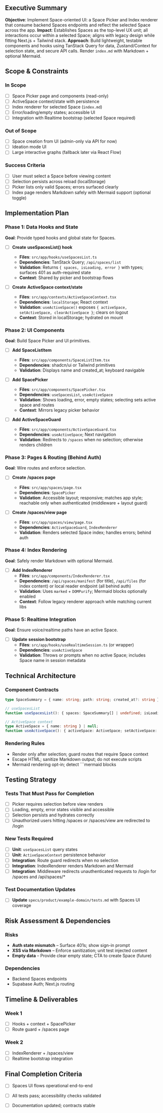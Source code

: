 ## Executive Summary
**Objective**: Implement Space-oriented UI: a Space Picker and Index renderer that consume backend Spaces endpoints and reflect the selected Space across the app.
**Impact**: Establishes Spaces as the top-level UX unit; all interactions occur within a selected Space; aligns with legacy design while fitting Next.js + Tailwind stack.
**Approach**: Build lightweight, testable components and hooks using TanStack Query for data, Zustand/Context for selection state, and secure API calls. Render `index.md` with Markdown + optional Mermaid.

## Scope & Constraints
### In Scope
- [ ] Space Picker page and components (read-only)
- [ ] ActiveSpace context/state with persistence
- [ ] Index renderer for selected Space (`index.md`)
- [ ] Error/loading/empty states; accessible UI
- [ ] Integration with Realtime bootstrap (selected Space required)

### Out of Scope
- [ ] Space creation from UI (admin-only via API for now)
- [ ] Ideation mode UI
- [ ] Large interactive graphs (fallback later via React Flow)

### Success Criteria
- [ ] User must select a Space before viewing content
- [ ] Selection persists across reload (localStorage)
- [ ] Picker lists only valid Spaces; errors surfaced clearly
- [ ] Index page renders Markdown safely with Mermaid support (optional toggle)

## Implementation Plan

### Phase 1: Data Hooks and State
**Goal**: Provide typed hooks and global state for Spaces.

- [ ] **Create** **useSpacesList() hook**
  - **Files**: `src/app/hooks/useSpacesList.ts`
  - **Dependencies**: TanStack Query; `/api/spaces/list`
  - **Validation**: Returns `{ spaces, isLoading, error }` with types; surfaces 401 as auth-required state
  - **Context**: Shared by picker and bootstrap flows

- [ ] **Create** **ActiveSpace context/state**
  - **Files**: `src/app/contexts/ActiveSpaceContext.tsx`
  - **Dependencies**: `localStorage`; React context
  - **Validation**: `useActiveSpace()` exposes `{ activeSpace, setActiveSpace, clearActiveSpace }`; clears on logout
  - **Context**: Stored in localStorage; hydrated on mount

### Phase 2: UI Components
**Goal**: Build Space Picker and UI primitives.

- [ ] **Add** **SpaceListItem**
  - **Files**: `src/app/components/SpaceListItem.tsx`
  - **Dependencies**: shadcn/ui or Tailwind primitives
  - **Validation**: Displays name and created_at; keyboard navigable

- [ ] **Add** **SpacePicker**
  - **Files**: `src/app/components/SpacePicker.tsx`
  - **Dependencies**: `useSpacesList`, `useActiveSpace`
  - **Validation**: Shows loading, error, empty states; selecting sets active space and routes
  - **Context**: Mirrors legacy picker behavior

- [ ] **Add** **ActiveSpaceGuard**
  - **Files**: `src/app/components/ActiveSpaceGuard.tsx`
  - **Dependencies**: `useActiveSpace`; Next navigation
  - **Validation**: Redirects to `/spaces` when no selection; otherwise renders children

### Phase 3: Pages & Routing (Behind Auth)
**Goal**: Wire routes and enforce selection.

- [ ] **Create** **/spaces page**
  - **Files**: `src/app/spaces/page.tsx`
  - **Dependencies**: `SpacePicker`
  - **Validation**: Accessible layout; responsive; matches app style; reachable only when authenticated (middleware + layout guard)

- [ ] **Create** **/spaces/view page**
  - **Files**: `src/app/spaces/view/page.tsx`
  - **Dependencies**: `ActiveSpaceGuard`, `IndexRenderer`
  - **Validation**: Renders selected Space index; handles errors; behind auth

### Phase 4: Index Rendering
**Goal**: Safely render Markdown with optional Mermaid.

- [ ] **Add** **IndexRenderer**
  - **Files**: `src/app/components/IndexRenderer.tsx`
  - **Dependencies**: `/api/spaces/manifest` (for title), `/api/files` (for index content) or local reader endpoint (all behind auth)
  - **Validation**: Uses `marked` + `DOMPurify`; Mermaid blocks optionally enabled
  - **Context**: Follow legacy renderer approach while matching current libs

### Phase 5: Realtime Integration
**Goal**: Ensure voice/realtime paths have an active Space.

- [ ] **Update** **session bootstrap**
  - **Files**: `src/app/hooks/useRealtimeSession.ts` (or wrapper)
  - **Dependencies**: `useActiveSpace`
  - **Validation**: Throws or prompts when no active Space; includes Space name in session metadata

## Technical Architecture

### Component Contracts
```typescript
type SpaceSummary = { name: string; path: string; created_at?: string };

// useSpacesList
function useSpacesList(): { spaces: SpaceSummary[] | undefined; isLoading: boolean; error?: Error };

// ActiveSpace context
type ActiveSpace = { name: string } | null;
function useActiveSpace(): { activeSpace: ActiveSpace; setActiveSpace: (s: ActiveSpace) => void; clearActiveSpace: () => void };
```

### Rendering Rules
- Render only after selection; guard routes that require Space context
- Escape HTML; sanitize Markdown output; do not execute scripts
- Mermaid rendering opt-in; detect ```mermaid blocks

## Testing Strategy

### Tests That Must Pass for Completion
- [ ] Picker requires selection before view renders
- [ ] Loading, empty, error states visible and accessible
- [ ] Selection persists and hydrates correctly
- [ ] Unauthorized users hitting /spaces or /spaces/view are redirected to /login

### New Tests Required
- [ ] **Unit**: `useSpacesList` query states
- [ ] **Unit**: `ActiveSpaceContext` persistence behavior
- [ ] **Integration**: Route guard redirects when no selection
- [ ] **Integration**: IndexRenderer renders Markdown and Mermaid
- [ ] **Integration**: Middleware redirects unauthenticated requests to /login for /spaces and /api/spaces/*

### Test Documentation Updates
- [ ] **Update** `specs/product/example-domain/tests.md` with Spaces UI coverage

## Risk Assessment & Dependencies

### Risks
- **Auth state mismatch** – Surface 401s; show sign-in prompt
- **XSS via Markdown** – Enforce sanitization; unit test injected content
- **Empty data** – Provide clear empty state; CTA to create Space (future)

### Dependencies
- Backend Spaces endpoints
- Supabase Auth; Next.js routing

## Timeline & Deliverables

### Week 1
- [ ] Hooks + context + SpacePicker
- [ ] Route guard + /spaces page

### Week 2
- [ ] IndexRenderer + /spaces/view
- [ ] Realtime bootstrap integration

## Final Completion Criteria
- [ ] Spaces UI flows operational end-to-end
- [ ] All tests pass; accessibility checks validated
- [ ] Documentation updated; contracts stable


